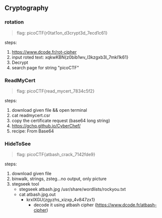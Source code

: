 ## Cryptography
### rotation
>flag: picoCTF{r0tat1on_d3crypt3d_7ecd1c61}

steps:
1. https://www.dcode.fr/rot-cipher
2. input roted text: xqkwKBN{z0bib1wv_l3kzgxb3l_7mkl1k61}
3. Decrypt
4. search page for string "picoCTF"
### ReadMyCert
>flag: picoCTF{read_mycert_7834c5f2}

steps:
1. download given file && open terminal
2. cat readmycert.csr
3. copy the certificate request (base64 long string)
4. https://gchq.github.io/CyberChef/
5. recipe: From Base64


### HideToSee
>flag: picoCTF{atbash_crack_7142fde9}

steps:
1. download given file
2. binwalk, strings, zsteg...no output, only picture
3. stegseek tool
    - stegseek atbash.jpg /usr/share/wordlists/rockyou.txt
    - cat atbash.jpg.out
        - krxlXGU{zgyzhs_xizxp_4v847zx1}
            - decode it using atbash cipher (https://www.dcode.fr/atbash-cipher)